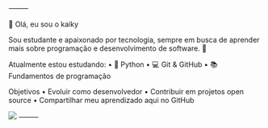 
⸻

👋 Olá, eu sou o kaiky

Sou estudante e apaixonado por tecnologia, sempre em busca de aprender mais sobre programação e desenvolvimento de software. 🚀

Atualmente estou estudando:
	•	🐍 Python
	•	💻 Git & GitHub
	•	📚 Fundamentos de programação

Objetivos
	•	Evoluir como desenvolvedor
	•	Contribuir em projetos open source
	•	Compartilhar meu aprendizado aqui no GitHub

[![](https://imgs.search.brave.com/tSd0lSGwzMyB4YxW6NnCip2IlCLBqtodU6XM1hsQRsk/rs:fit:860:0:0:0/g:ce/aHR0cHM6Ly93d3cu/ZnJlZXBuZ2xvZ29z/LmNvbS91cGxvYWRz/L2xvZ28tZ21haWwt/cG5nL2xvZ28tZ21h/aWwtcG5nLWdtYWls/LWljb25zLXBuZy12/ZWN0b3ItaWNvbnMt/YW5kLXBuZy1iYWNr/Z3JvdW5kcy05LnBu/Zw)](https://mail.google.com/mail/?view=cm&to=teodorokaiky2@gmail.com)
⸻
